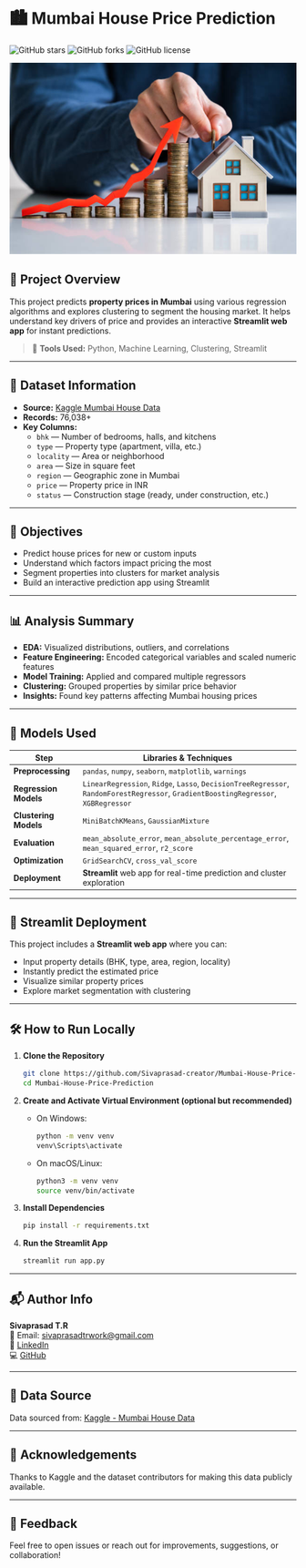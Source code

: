 
# 🏙️ Mumbai House Price Prediction

![GitHub stars](https://img.shields.io/github/stars/Sivaprasad-creator/Mumbai-House-Price-Prediction)
![GitHub forks](https://img.shields.io/github/forks/Sivaprasad-creator/Mumbai-House-Price-Prediction)
![GitHub license](https://img.shields.io/github/license/Sivaprasad-creator/Mumbai-House-Price-Prediction)

![image alt](https://github.com/Sivaprasad-creator/Mumbai-House-Price-Prediction/blob/34f29cb2779f232673ad3dda3003523924a10c46/House%20price.jpg)

## 📌 Project Overview

This project predicts **property prices in Mumbai** using various regression algorithms and explores clustering to segment the housing market. It helps understand key drivers of price and provides an interactive **Streamlit web app** for instant predictions.

> 🔧 **Tools Used:** Python, Machine Learning, Clustering, Streamlit

---

## 📁 Dataset Information

- **Source:** [Kaggle Mumbai House Data](https://www.kaggle.com/datasets/tilakjain/mumbai-house-data)  
- **Records:** 76,038+
- **Key Columns:**
  - `bhk` — Number of bedrooms, halls, and kitchens  
  - `type` — Property type (apartment, villa, etc.)  
  - `locality` — Area or neighborhood  
  - `area` — Size in square feet  
  - `region` — Geographic zone in Mumbai  
  - `price` — Property price in INR  
  - `status` — Construction stage (ready, under construction, etc.)

---

## 🎯 Objectives

- Predict house prices for new or custom inputs  
- Understand which factors impact pricing the most  
- Segment properties into clusters for market analysis  
- Build an interactive prediction app using Streamlit

---

## 📊 Analysis Summary

- **EDA:** Visualized distributions, outliers, and correlations  
- **Feature Engineering:** Encoded categorical variables and scaled numeric features  
- **Model Training:** Applied and compared multiple regressors  
- **Clustering:** Grouped properties by similar price behavior  
- **Insights:** Found key patterns affecting Mumbai housing prices

---

## 🤖 Models Used

| Step                   | Libraries & Techniques                                                                                                        |
|------------------------|-------------------------------------------------------------------------------------------------------------------------------|
| **Preprocessing**      | `pandas`, `numpy`, `seaborn`, `matplotlib`, `warnings`                                                                        |
| **Regression Models**  | `LinearRegression`, `Ridge`, `Lasso`, `DecisionTreeRegressor`, `RandomForestRegressor`, `GradientBoostingRegressor`, `XGBRegressor` |
| **Clustering Models**  | `MiniBatchKMeans`, `GaussianMixture`                                                                                          |
| **Evaluation**         | `mean_absolute_error`, `mean_absolute_percentage_error`, `mean_squared_error`, `r2_score`                                      |
| **Optimization**       | `GridSearchCV`, `cross_val_score`                                                                                             |
| **Deployment**         | **Streamlit** web app for real-time prediction and cluster exploration                                                         |

---

## 🚀 Streamlit Deployment

This project includes a **Streamlit web app** where you can:

- Input property details (BHK, type, area, region, locality)
- Instantly predict the estimated price  
- Visualize similar property prices  
- Explore market segmentation with clustering  

---

## 🛠️ How to Run Locally

1. **Clone the Repository**
   ```bash
   git clone https://github.com/Sivaprasad-creator/Mumbai-House-Price-Prediction.git
   cd Mumbai-House-Price-Prediction
   ```

2. **Create and Activate Virtual Environment (optional but recommended)**  
   - On Windows:
     ```bash
     python -m venv venv
     venv\Scripts\activate
     ```
   - On macOS/Linux:
     ```bash
     python3 -m venv venv
     source venv/bin/activate
     ```

3. **Install Dependencies**
   ```bash
   pip install -r requirements.txt
   ```

4. **Run the Streamlit App**
   ```bash
   streamlit run app.py
   ```

---

## 📬 Author Info

**Sivaprasad T.R**  
📧 Email: sivaprasadtrwork@gmail.com  
🔗 [LinkedIn](https://www.linkedin.com/in/sivaprasad-t-r)  
💻 [GitHub](https://github.com/Sivaprasad-creator)

---

## 📜 Data Source

Data sourced from: [Kaggle - Mumbai House Data](https://www.kaggle.com/datasets/tilakjain/mumbai-house-data)

---

## 🙏 Acknowledgements

Thanks to Kaggle and the dataset contributors for making this data publicly available.

---

## 💬 Feedback

Feel free to open issues or reach out for improvements, suggestions, or collaboration!
